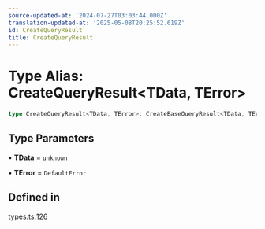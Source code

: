 ```yaml
---
source-updated-at: '2024-07-27T03:03:44.000Z'
translation-updated-at: '2025-05-08T20:25:52.619Z'
id: CreateQueryResult
title: CreateQueryResult
---
```


# Type Alias: CreateQueryResult\<TData, TError\>

```ts
type CreateQueryResult<TData, TError>: CreateBaseQueryResult<TData, TError>;
```

## Type Parameters

• **TData** = `unknown`

• **TError** = `DefaultError`

## Defined in

[types.ts:126](https://github.com/TanStack/query/blob/dac5da5416b82b0be38a8fb34dde1fc6670f0a59/packages/angular-query-experimental/src/types.ts#L126)
